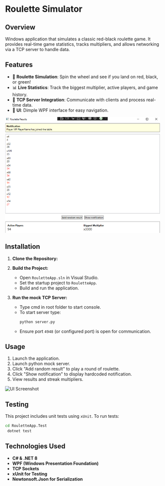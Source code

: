 # Roulette Simulator

## Overview
Windows application that simulates a classic red-black roulette game. It provides real-time game statistics, tracks multipliers, and allows networking via a TCP server to handle data.

## Features
- 🎲 **Roulette Simulation**: Spin the wheel and see if you land on red, black, or green!
- 📊 **Live Statistics**: Track the biggest multiplier, active players, and game history.
- 🔗 **TCP Server Integration**: Communicate with clients and process real-time data.
- 🎨 **UI**: Dimple WPF interface for easy navigation.

![Gameplay Screenshot](screenshots/ui_screenshot.png) <!-- Replace with actual image path -->

## Installation
1. **Clone the Repository:**
2. **Build the Project:**
   - Open `RouletteApp.sln` in Visual Studio.
   - Set the startup project to `RouletteApp`.
   - Build and run the application.

3. **Run the mock TCP Server:**
   - Type cmd in root folder to start console.
   - To start server type:
     ```sh
     python server.py
     ```
   - Ensure port `4948` (or configured port) is open for communication.

## Usage
1. Launch the application.
2. Launch python mock server.
3. Click "Add random result" to play a round of roulette.
4. Click "Show notification" to display hardcoded notification.
5. View results and streak multipliers.

![UI Screenshot](path/to/ui_screenshot.png) <!-- Replace with actual image path -->

## Testing
This project includes unit tests using `xUnit`.
To run tests:
```sh
cd RouletteApp.Test
 dotnet test
```

## Technologies Used
- **C# & .NET 8**
- **WPF (Windows Presentation Foundation)**
- **TCP Sockets**
- **xUnit for Testing**
- **Newtonsoft.Json for Serialization**

